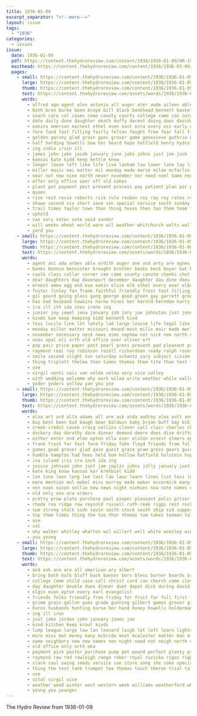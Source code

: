 ```yaml
---
title: 1936-01-09
excerpt_separator: "<!--more-->"
layout: issue
tags:
  - "1936"
categories:
  - issues
issue:
  date: 1936-01-09
  pdf: https://content.thehydroreview.com/content/1936/1936-01-09/HR-1936-01-09.pdf
  masthead: https://content.thehydroreview.com/content/1936/1936-01-09/masthead/HR-1936-01-09.jpg
  pages:
    - small: https://content.thehydroreview.com/content/1936/1936-01-09/small/HR-1936-01-09-01.jpg
      large: https://content.thehydroreview.com/content/1936/1936-01-09/large/HR-1936-01-09-01.jpg
      thumb: https://content.thehydroreview.com/content/1936/1936-01-09/thumbnails/HR-1936-01-09-01.jpg
      text: https://content.thehydroreview.com/assets/words/1936/1936-01-09/HR-1936-01-09-01.txt
      words:
        - alfred ago agent alex antonio all auger ater aude aileen able are aid atha alva and
        - both bran burke been braye bill black bankhead bennett basket began battle body bandy barley boy below boys boucher baby bradle bis best barber bonds back business blood buy brought brown box but bal butler better ball bonus bank barts bros bishop bry bradley brother
        - couch care col cases come county courts college came cox cording cash charles corn christi con cast can christ class corpus city cold court comer child clase caddo cant call church collier cloudy case coffee cays chance clinton corner company change cardozo centers clause cleo cart cotton
        - date daily done daughter death duffy decent doing dows davidson dies dennis december down day drop days deal dill daugherty during ditmore deis
        - eakins emerson earnest ethel even east ezra every ess early economy elk end earl eye
        - fore fand fast filling fairly felton fought free fear fall first full fail freshman friday fell former friends felt froese funk fatal farmer for from frank fund few favor french farra foo found fire far farm folks file fight frances frost
        - golden garvey glad grain goes grover game genevieve guthrie guffey graham gone gilbert gladfelter glass good graff gave given goods gay griffin general glidewell
        - half harding howells how her heard hope hatfield henry hydro hard hart high hag hour hose hand him health hughes hold homa human held harris house had hamilton home has
        - ing india irvin ill
        - james john jake jacob january june jobs johns just joe jack jordan
        - kansas kate kidd keep kettle know
        - longer loose left like life live lanham law lower late lay link leaders living logan lee leedy light last large little loss long lucky lam lydia losing
        - miller music mai matter mil monday made marie milam mcfarlin morning maude moore miles mile mcreynolds may march mac most might must merle margie many man madi more miss mea mae method much mast money men mitchell mckenley mill mach means
        - near not new nine north never november nor need noel name nees newton night names now note
        - offer only office over off old oakes
        - plant pot payment pest present process pay patient plan por payne person pany par part purchase per paper points pitch poor place president pastor people public
        - queen
        - rise rest revie roberts rick rule reuben roy ray rey rates regular randolph reno rat russell reason
        - shown second six short save sen special service south sunday star see send sister song shock saturday style sunny score san son steady snow slight stage stone stunz sin stockton sacks she speaker sit store soon ship surprise scale states spring sale school sugar standard strength subject speak ser senior smith station severe shows silk stocks spies state said
        - trail times taylor town than thing texas then too them team taken thiessen ten ted tax thurs turn the
        - uphold
        - van very voter vote void vander
        - will weeks wheat world ware wil weather whitchurch walts wallers week winners waller ways why west while weak wear worth weathersbee winner wilson with watch well welfare was willingham went wynona work wagoner wages way wool weatherford wife wells
        - yard you
    - small: https://content.thehydroreview.com/content/1936/1936-01-09/small/HR-1936-01-09-02.jpg
      large: https://content.thehydroreview.com/content/1936/1936-01-09/large/HR-1936-01-09-02.jpg
      thumb: https://content.thehydroreview.com/content/1936/1936-01-09/thumbnails/HR-1936-01-09-02.jpg
      text: https://content.thehydroreview.com/assets/words/1936/1936-01-09/HR-1936-01-09-02.txt
      words:
        - agent ani ada arbes able ardith auger ane and arty are agnes american all austell alice
        - banks bonnie benscoter brought brother books beck boyer but bradley boe brewer brewers burst birt bills been balls bonds blue bridge bailey butler bingo business bell back bank bridges best better billie ben
        - caulk class collar corner cee came county canute cheeks chet cate course cheap college car cyril cashier cash city check carver corn can christmas carl come cold cole charles clinton carruth close claudine charlie collins cake caddo cant constant chief company coffee
        - dear daughters day davenport december daughter dau dine does director duncan dorris dinner due driver during dougherty
        - ernest emma egg end eve eakin elsie elk ethel every ever elbert eva
        - foster finley fon frank faithful friendly frost fest filling floyd freeze farm for fonda felton frances fost few from found far fund freshman fletcher fowler fam friday force fete
        - gil gourd going glass gang george good green gay garrett ground gibbs gave
        - has had husband hawkins harne hines her harold herndon harry huss happy heres house held hydro hair halsey hes homer houston hinton hope howard homa home high har henry hall
        - ira ill ith ida ines irene ing
        - junior joy jewel jena january job jary joe johnston just jones jean jim
        - kinds kan keep keeping kidd kenneth kind
        - less lucile line let lately lad large louise life legal like live look lookeba last little lasley lynch
        - monday miller matter missouri mound most mills mair made merle mae maude mccullock mcnary mavis march mighty min miss might moore myrl mary music mile
        - november necessary neck news nims nephew not nick nee north near nice now night new
        - ones opal oli orth old office over oliver ort
        - pop pair price paper past pearl press present pad pleasant pray pink phenix post per president pete plenty pitzer
        - raymond real roy robinson rozell richardson ready ralph roses reynolds randolph richard ross rook red robbins russell robertson ran rule ress
        - smile second slight sun saturday schantz sary subject sissom service spring sheldon sylvester stock school son spoon sal suter snow shadid standard stephen see she stocks sed smith shower station study surplus sui sons surprise sister senior sick seems shipp secret still state scarth sunday
        - thing triplett thelma then times thomas them tite than test theron tea too the talk tom try
        - use
        - virgil venti vais van velda velma very vice valley
        - with wedding welcome why work wilma write weather while waller way west works want weatherford williams win wonder was white week wake wildman wyatt will
        - yoder yoders yellow yan you yea
    - small: https://content.thehydroreview.com/content/1936/1936-01-09/small/HR-1936-01-09-03.jpg
      large: https://content.thehydroreview.com/content/1936/1936-01-09/large/HR-1936-01-09-03.jpg
      thumb: https://content.thehydroreview.com/content/1936/1936-01-09/thumbnails/HR-1936-01-09-03.jpg
      text: https://content.thehydroreview.com/assets/words/1936/1936-01-09/HR-1936-01-09-03.txt
      words:
        - alva art ard alta adams all are ask anda audrey alex ault and agro april
        - buy best been bud baugh bear baldwin baby bryan buff bay bible bradley bahr better ber bettie buggy bonds but ball break bout back bonis bertha banks boys bank business burton brown barber
        - creek credit cause craig collins clover call clair charles charter city cash cox clarence cole chill clemmie can cora car church close coffee county common clara cake child custer court cagg college clinton carney con care cody couch corn caddo christ cecil cattle carl cutter class cashier
        - dockery day dorothy dare dinner demand deere does dise driftwood due daughter dunn ditmore davis dunnington days december date deer doe
        - esther enter end elmo epton ella ever elston ernest elmers epperly entz ellen early ervin evelyn east every excellent
        - frank fresh for fast farm friday fohn floyd friends from full fall fred foot forget former felton fine few forth face fort first foss ferguson freed french fost filling fear
        - games good grover glad gain guest grace gram gress gears guide guy glen goods gister gray grinder going gon glidewell geraldine gripe george given
        - humble hampton had hoes held hom hollow hatfield holstein hope harris home him hopewell henry house honor harrow has hydro heaven harness homa hackey hart hae head her herman harry hare herndon
        - ina island iris ira inch ida ing
        - jessie johnson john just jam joplin johns jolly january justin jess jim judge jones joe jersey james julius janes
        - kate king know kansas kar krehbiel kidd
        - len lone leon long lee last law laws learn lines list levi leather lister late lucious little left land lose lewis lorene lou
        - mare mention mol mabel miss murray made maker mccormick many mapel mai much morris mary mules must may more marsh mis maurine most mansell marshall marie music mule men miller mile miles melba monday matters millet money
        - non noon nixon nellie new news night niehues nea note names nor nell nigh not north ness nat now numbers
        - old only ono ora orders
        - pretty prow plate purchase paul pieper pleasant polis pitzer past place public peace postal planter pope points pledge per priest par pee present process
        - rhode rea ridge row reynold russell ruth reek riggs rest rocks rockhold red read rens roy ravi reynolds
        - sum strong stalk side savin smith stock south ship sid supper sincere see soul set shall sek sund spivey seal short son sill surplus school stocks sorrow six say sam send sons saturday sunday states sha session spain store sled state sins said stutzman swan star subject sleep stewart stone siek simmons sin sale start soon stambaugh sell station swartzendruber salad
        - top them times thing the too thor thomas tom takes tooman talkington tims town try teacher taff trip triplett than
        - use
        - val
        - why walker whitley wharton wil willert well white woosley winson weight willard wife wagon weatherford went will weiner was week wayne with west wheel write wish williams work
        - you young
    - small: https://content.thehydroreview.com/content/1936/1936-01-09/small/HR-1936-01-09-04.jpg
      large: https://content.thehydroreview.com/content/1936/1936-01-09/large/HR-1936-01-09-04.jpg
      thumb: https://content.thehydroreview.com/content/1936/1936-01-09/thumbnails/HR-1936-01-09-04.jpg
      text: https://content.thehydroreview.com/assets/words/1936/1936-01-09/HR-1936-01-09-04.txt
      words:
        - and ask ace are all american ary albert
        - bring both bulk bluff buck banner bors bless burner boards bryan butter bennie but ben been best blessing brown bonus bar bottle bible bough bars beck boyer black buy
        - college come child case call christ card can church came cleveland cash con chance company carney chart cays car
        - day daughter double dues dinner duet depot dick during david down divine
        - elgin even epton every earl evangelist
        - friends folks friendly free friday for fruit far full first farms fork flowers frisco fost field friesen
        - grimm grain gallon gums grade gunning gilbert games grover gift glass guthrie guest george general given
        - huron husbands hunting horse her hand honey howells holderman hinton hydro has hardware how hart hatfield head hea had hot high hamilton hour hustler
        - ing ill iron
        - just jake jordan john january jones joe
        - kind kitchen keep kraut kinds
        - lump league large low lan leonard leigh let left learn lights lagrone law last lucia luck
        - more miss mat money many mcbride most mcalester matter man milam men members miles mildred morgan mustard miller music market mass may
        - name neighbors new now names non night need not neigh north notice
        - old office only orth oka
        - payment pick pastor purchase pump pot pound perfect plenty present pay pounds peaches post peter punch public
        - raymond raw red rawleigh range reber royal ruzicka rigas riggs real road ross rosser
        - slack saul swing seeds service san store song she soke special spies sale sack ship size see shall sylvester slemp save schmidt student son south sas seales school start sees seed small sermons second supper shape sermon singer standard saturday sunday sacks sing sell
        - thing the test tank trumpet tea thomas touch theron trial tal texas taylor tennessee thiessen try
        - use
        - vital virgil vice
        - weather wood winter west western week williams weatherford white weekly woodward wit wilson water watch will want with wish winfield went was write workman wife
        - young you younger
---
```


The Hydro Review from 1936-01-09

<!--more-->

